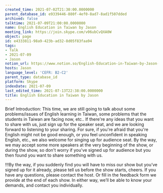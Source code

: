 ```yaml
---
created_time: 2021-07-02T21:30:00.0000000
parent_database_id: e9339446-880f-4ef0-8ad7-8ad1f507dded
archived: false
talktime: 2021-07-09T21:00:00.0000000
name: English Education in Taiwan by Jason
meeting_link: https://join.skype.com/v06ubCvQXA0W
object: page
id: e4333811-98a9-423b-ad32-8d05f83faa94
tags:
- Talk
- 2021-07-09
- Jason
notion_url: https://www.notion.so/English-Education-in-Taiwan-by-Jason-e433381198a9423bad328d05f83faa94
hosts: Jason
language_level: 'CEFR: B2-C2'
parent_type: database_id
platform: Skype
indexDate: 2021-07-09
last_edited_time: 2021-07-13T22:38:00.0000000
title: English Education in Taiwan by Jason
---
```





Brief Introduction: This time, we are still going to talk about some problems/issues of English learning in Taiwan, some problems that the students in Taiwan are facing now, etc.. If there're any ideas that you want to share with us, just sign up for the speaker seat, and we are looking forward to listening to your sharing. 
For sure, if you're afraid that you're English might not be good enough, or you feel unconfident in speaking English, etc., we also welcome for singing up for audience seat. By the way, we may accept some more speakers at the very beginning of the show, or during the show, so don't worry if you've signed up for audience but you then found you want to share something with us.

!!!By the way, if you suddenly find you will have to miss our show but you’ve signed up for it already, please tell us before the show starts, cheers.
If you have any questions, please contact the host. Or fill in the feedback form we provide at the end of each show. In either way, we’ll be able to know your demands, and contact you individually.

